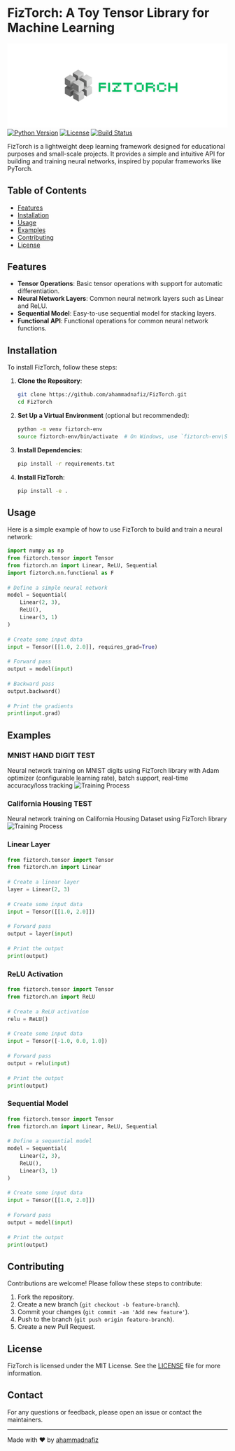 
# FizTorch: A Toy Tensor Library for Machine Learning

![Logo](assets/fiztorch.png)
[![Python Version](https://img.shields.io/badge/python-3.12-blue.svg)](https://www.python.org/downloads/release/python-3120/)
[![License](https://img.shields.io/badge/license-MIT-green.svg)](LICENSE)
[![Build Status](https://img.shields.io/badge/build-passing-brightgreen.svg)](https://travis-ci.org/yourusername/FizTorch)


FizTorch is a lightweight deep learning framework designed for educational purposes and small-scale projects. It provides a simple and intuitive API for building and training neural networks, inspired by popular frameworks like PyTorch.

## Table of Contents

- [Features](#features)
- [Installation](#installation)
- [Usage](#usage)
- [Examples](#examples)
- [Contributing](#contributing)
- [License](#license)

## Features

- **Tensor Operations**: Basic tensor operations with support for automatic differentiation.
- **Neural Network Layers**: Common neural network layers such as Linear and ReLU.
- **Sequential Model**: Easy-to-use sequential model for stacking layers.
- **Functional API**: Functional operations for common neural network functions.

## Installation

To install FizTorch, follow these steps:

1. **Clone the Repository**:
   ```sh
   git clone https://github.com/ahammadnafiz/FizTorch.git
   cd FizTorch
   ```

2. **Set Up a Virtual Environment** (optional but recommended):
   ```sh
   python -m venv fiztorch-env
   source fiztorch-env/bin/activate  # On Windows, use `fiztorch-env\Scripts\activate`
   ```

3. **Install Dependencies**:
   ```sh
   pip install -r requirements.txt
   ```

4. **Install FizTorch**:
   ```sh
   pip install -e .
   ```

## Usage

Here is a simple example of how to use FizTorch to build and train a neural network:

```python
import numpy as np
from fiztorch.tensor import Tensor
from fiztorch.nn import Linear, ReLU, Sequential
import fiztorch.nn.functional as F

# Define a simple neural network
model = Sequential(
    Linear(2, 3),
    ReLU(),
    Linear(3, 1)
)

# Create some input data
input = Tensor([[1.0, 2.0]], requires_grad=True)

# Forward pass
output = model(input)

# Backward pass
output.backward()

# Print the gradients
print(input.grad)
```

## Examples

### MNIST HAND DIGIT TEST
Neural network training on MNIST digits using  FizTorch library with Adam optimizer (configurable learning rate), batch support, real-time accuracy/loss tracking
![Training Process](assets/training_progress.gif)

### California Housing TEST
Neural network training on California Housing Dataset using  FizTorch library
![Training Process](assets/training_progress_regression.gif)


### Linear Layer

```python
from fiztorch.tensor import Tensor
from fiztorch.nn import Linear

# Create a linear layer
layer = Linear(2, 3)

# Create some input data
input = Tensor([[1.0, 2.0]])

# Forward pass
output = layer(input)

# Print the output
print(output)
```

### ReLU Activation

```python
from fiztorch.tensor import Tensor
from fiztorch.nn import ReLU

# Create a ReLU activation
relu = ReLU()

# Create some input data
input = Tensor([-1.0, 0.0, 1.0])

# Forward pass
output = relu(input)

# Print the output
print(output)
```

### Sequential Model

```python
from fiztorch.tensor import Tensor
from fiztorch.nn import Linear, ReLU, Sequential

# Define a sequential model
model = Sequential(
    Linear(2, 3),
    ReLU(),
    Linear(3, 1)
)

# Create some input data
input = Tensor([[1.0, 2.0]])

# Forward pass
output = model(input)

# Print the output
print(output)
```

## Contributing

Contributions are welcome! Please follow these steps to contribute:

1. Fork the repository.
2. Create a new branch (`git checkout -b feature-branch`).
3. Commit your changes (`git commit -am 'Add new feature'`).
4. Push to the branch (`git push origin feature-branch`).
5. Create a new Pull Request.

## License

FizTorch is licensed under the MIT License. See the [LICENSE](https://github.com/ahammadnafiz/FizTorch/blob/main/LICENSE) file for more information.

## Contact

For any questions or feedback, please open an issue or contact the maintainers.

---

Made with ❤️ by [ahammadnafiz](https://github.com/ahammadnafiz)
